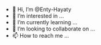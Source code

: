 - 👋 Hi, I’m @Enty-Hayaty
- 👀 I’m interested in ...
- 🌱 I’m currently learning ...
- 💞️ I’m looking to collaborate on ...
- 📫 How to reach me ...

<!---
Enty-Hayaty/Enty-Hayaty is a ✨ special ✨ repository because its `README.md` (this file) appears on your GitHub profile.
You can click the Preview link to take a look at your changes.
--->

